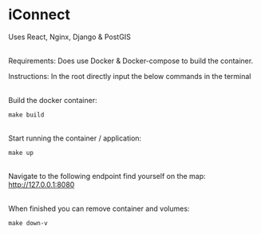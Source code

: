 # iConnect

Uses React, Nginx, Django & PostGIS

\
Requirements: Does use Docker & Docker-compose to build the container.

Instructions: In the root directly input the below commands in the terminal

\
Build the docker container:

```make build```

\
Start running the container / application:

```make up```

\
Navigate to the following endpoint find yourself on the map: http://127.0.0.1:8080

\
When finished you can remove container and volumes:

```make down-v```

